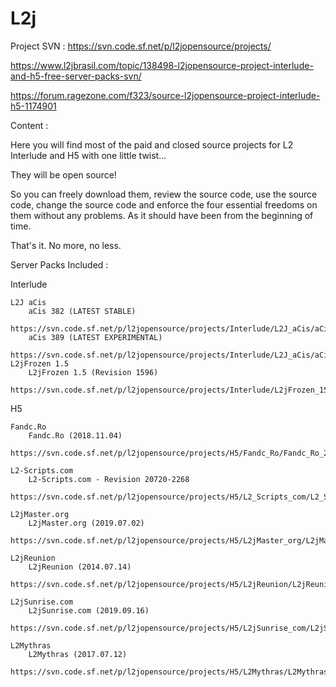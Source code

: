 # L2j

Project SVN : https://svn.code.sf.net/p/l2jopensource/projects/ 

https://www.l2jbrasil.com/topic/138498-l2jopensource-project-interlude-and-h5-free-server-packs-svn/

https://forum.ragezone.com/f323/source-l2jopensource-project-interlude-h5-1174901

 Content :

Here you will find most of the paid and closed source projects for L2 Interlude and H5 with one little twist...

They will be open source!

So you can freely download them, review the source code, use the source code, change the source code and enforce the four essential freedoms on them without any problems. As it should have been from the beginning of time.

That's it. No more, no less.

 

Server Packs Included :

 

Interlude

 

    L2J aCis
        aCis 382 (LATEST STABLE)
        https://svn.code.sf.net/p/l2jopensource/projects/Interlude/L2J_aCis/aCis_382_LATEST_STABLE/
        aCis 389 (LATEST EXPERIMENTAL)
        https://svn.code.sf.net/p/l2jopensource/projects/Interlude/L2J_aCis/aCis_389_LATEST_EXPERIMENTAL/
    L2jFrozen 1.5
        L2jFrozen 1.5 (Revision 1596)
        https://svn.code.sf.net/p/l2jopensource/projects/Interlude/L2jFrozen_15/L2jFrozen_15_Revision_1596/

 

H5

 

    Fandc.Ro
        Fandc.Ro (2018.11.04)
        https://svn.code.sf.net/p/l2jopensource/projects/H5/Fandc_Ro/Fandc_Ro_2018_11_04/
         
    L2-Scripts.com
        L2-Scripts.com - Revision 20720-2268
        https://svn.code.sf.net/p/l2jopensource/projects/H5/L2_Scripts_com/L2_Scripts_Revision_20720_2268/
         
    L2jMaster.org
        L2jMaster.org (2019.07.02)
        https://svn.code.sf.net/p/l2jopensource/projects/H5/L2jMaster_org/L2jMaster_org_2019_07_02/
         
    L2jReunion
        L2jReunion (2014.07.14)
        https://svn.code.sf.net/p/l2jopensource/projects/H5/L2jReunion/L2jReunion_2014_07_14/
         
    L2jSunrise.com
        L2jSunrise.com (2019.09.16)
        https://svn.code.sf.net/p/l2jopensource/projects/H5/L2jSunrise_com/L2jSunrise_com_2019_09_16/
         
    L2Mythras
        L2Mythras (2017.07.12)
        https://svn.code.sf.net/p/l2jopensource/projects/H5/L2Mythras/L2Mythras_2017_07_12/
